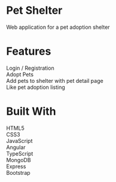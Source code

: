 # Pet Shelter
Web application for a pet adoption shelter

# Features
Login / Registration <br>
Adopt Pets <br>
Add pets to shelter with pet detail page <br>
Like pet adoption listing <br>


# Built With
HTML5 <br>
CSS3 <br>
JavaScript <br>
Angular <br>
TypeScript  <br>
MongoDB <br>
Express <br>
Bootstrap <br>

